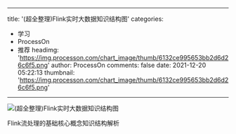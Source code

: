 
---
title: '(超全整理)Flink实时大数据知识结构图'
categories: 
 - 学习
 - ProcessOn
 - 推荐
headimg: 'https://img.processon.com/chart_image/thumb/6132ce995653bb2d6d26c6f5.png'
author: ProcessOn
comments: false
date: 2021-12-20 05:22:13
thumbnail: 'https://img.processon.com/chart_image/thumb/6132ce995653bb2d6d26c6f5.png'
---

<div>   
<img class="thumb" alt="(超全整理)Flink实时大数据知识结构图" src="https://img.processon.com/chart_image/thumb/6132ce995653bb2d6d26c6f5.png" referrerpolicy="no-referrer">
<p>Flink流处理的基础核心概念知识结构解析</p>  
</div>
            